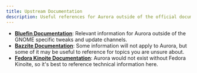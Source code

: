 ```yaml
---
title: Upstream Documentation
description: Useful references for Aurora outside of the official documentation.
---
```


- [**Bluefin Documentation**](https://docs.projectbluefin.io/): Relevant information for Aurora outside of the GNOME specific tweaks and update channels.
- [**Bazzite Documentation**](https://docs.bazzite.gg): Some information will not apply to Aurora, but some of it may be useful to reference for topics you are unsure about.
- [**Fedora Kinoite Documentation**](https://docs.fedoraproject.org/en-US/fedora-kinoite/): Aurora would not exist without Fedora Kinoite, so it's best to reference technical information here.
